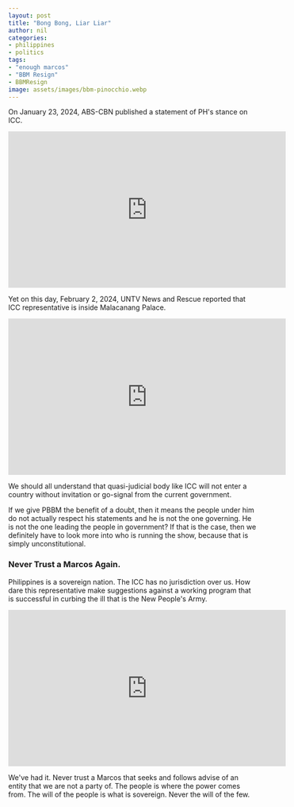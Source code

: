 ```yaml
---
layout: post
title: "Bong Bong, Liar Liar"
author: nil
categories:
- philippines
- politics
tags:
- "enough marcos"
- "BBM Resign"
- BBMResign
image: assets/images/bbm-pinocchio.webp
---
```

On January 23, 2024, ABS-CBN published a statement of PH's stance on ICC.
<iframe width="560" height="315" src="https://www.youtube-nocookie.com/embed/12uzZxKutHI?si=E_lNPRJ17QpzbSCR" title="YouTube video player" frameborder="0" allow="accelerometer; autoplay; clipboard-write; encrypted-media; gyroscope; picture-in-picture; web-share"></iframe>

Yet on this day, February 2, 2024, UNTV News and Rescue reported that ICC representative is inside Malacanang Palace.

<iframe width="560" height="315" src="https://www.youtube-nocookie.com/embed/V8d-796oyQ4?si=_6t76ah8TJ2euRvf" title="YouTube video player" frameborder="0" allow="accelerometer; autoplay; clipboard-write; encrypted-media; gyroscope; picture-in-picture; web-share"></iframe>

We should all understand that quasi-judicial body like ICC will not enter a country without invitation or go-signal from the current government.

If we give PBBM the benefit of a doubt, then it means the people under him do not actually respect his statements and he is not the one governing. He is not the one leading the people in government? If that is the case, then we definitely have to look more into who is running the show, because that is simply unconstitutional.

### Never Trust a Marcos Again.

Philippines is a sovereign nation. The ICC has no jurisdiction over us. How dare this representative make suggestions against a working program that is successful in curbing the ill that is the New People's Army.

<iframe width="560" height="315" src="https://www.youtube-nocookie.com/embed/K8S6mhc8R8Y?si=p4fKUvpUgI5pUqH9" title="YouTube video player" frameborder="0" allow="accelerometer; autoplay; clipboard-write; encrypted-media; gyroscope; picture-in-picture; web-share"></iframe>

We've had it. Never trust a Marcos that seeks and follows advise of an entity that we are not a party of. The people is 
where the power comes from. The will of the people is what is sovereign. Never the will of the few.


[icc-ntf-elcac]: https://www.youtube.com/watch?v=K8S6mhc8R8Y
[ph-wont-lif-icc]: https://www.youtube.com/watch?v=12uzZxKutHI
[icc-rep-in-palace]: https://www.youtube.com/watch?v=V8d-796oyQ4
